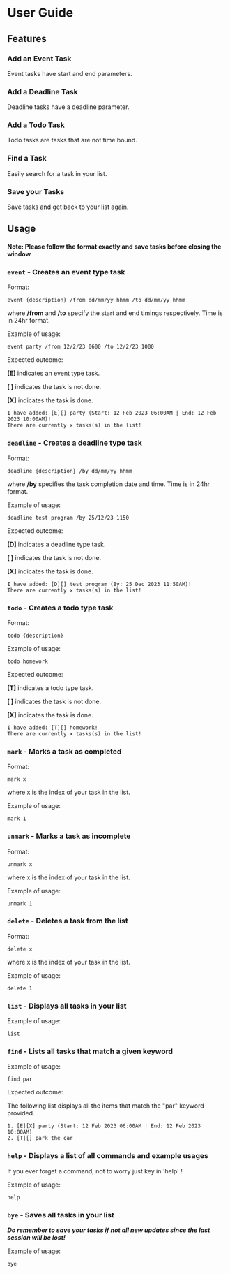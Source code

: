 # User Guide

## Features 

### Add an Event Task

Event tasks have start and end parameters.

### Add a Deadline Task

Deadline tasks have a deadline parameter. 

### Add a Todo Task

Todo tasks are tasks that are not time bound.

### Find a Task

Easily search for a task in your list.

### Save your Tasks

Save tasks and get back to your list again.

## Usage

#### Note: Please follow the format exactly and save tasks before closing the window

### `event` - Creates an event type task

Format:

`event {description} /from dd/mm/yy hhmm /to dd/mm/yy hhmm`

where **/from** and **/to** specify the start and end timings respectively. Time is in 24hr format.

Example of usage:

`event party /from 12/2/23 0600 /to 12/2/23 1000`

Expected outcome:

**[E]** indicates an event type task.

**[ ]** indicates the task is not done.

**[X]** indicates the task is done.

```
I have added: [E][] party (Start: 12 Feb 2023 06:00AM | End: 12 Feb 2023 10:00AM)!
There are currently x tasks(s) in the list!
```

### `deadline` - Creates a deadline type task

Format:

`deadline {description} /by dd/mm/yy hhmm`

where **/by** specifies the task completion date and time. Time is in 24hr format.

Example of usage:

`deadline test program /by 25/12/23 1150`

Expected outcome:

**[D]** indicates a deadline type task.

**[ ]** indicates the task is not done.

**[X]** indicates the task is done.

```
I have added: [D][] test program (By: 25 Dec 2023 11:50AM)!
There are currently x tasks(s) in the list!
```

### `todo` - Creates a todo type task

Format:

`todo {description}`

Example of usage:

`todo homework`

Expected outcome:

**[T]** indicates a todo type task.

**[ ]** indicates the task is not done.

**[X]** indicates the task is done.

```
I have added: [T][] homework!
There are currently x tasks(s) in the list!
```

### `mark` - Marks a task as completed

Format:

`mark x` 

where x is the index of your task in the list.

Example of usage:

`mark 1`

### `unmark` - Marks a task as incomplete

Format:

`unmark x`

where x is the index of your task in the list.

Example of usage:

`unmark 1`

### `delete` - Deletes a task from the list

Format:

`delete x`

where x is the index of your task in the list.

Example of usage:

`delete 1`

### `list` - Displays all tasks in your list


Example of usage: 

`list`


### `find` - Lists all tasks that match a given keyword

Example of usage:

`find par`

Expected outcome:

The following list displays all the items that match the "par" keyword provided.

```
1. [E][X] party (Start: 12 Feb 2023 06:00AM | End: 12 Feb 2023 10:00AM)
2. [T][] park the car
```
### `help` - Displays a list of all commands and example usages

If you ever forget a command, not to worry just key in 'help' !

Example of usage:

`help`

### `bye` - Saves all tasks in your list

**_Do remember to save your tasks if not all new updates since the last session will be lost!_**

Example of usage:

`bye`
